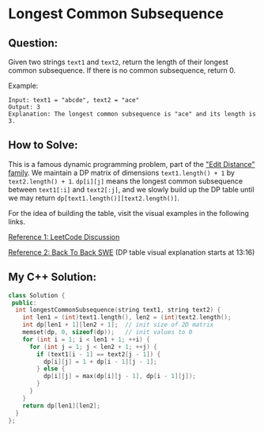 # Longest Common Subsequence

## Question:

Given two strings `text1` and `text2`, return the length of their
longest common subsequence. If there is no common subsequence, return
0.

Example:

```text
Input: text1 = "abcde", text2 = "ace"
Output: 3
Explanation: The longest common subsequence is "ace" and its length is 3.
```

## How to Solve:

This is a famous dynamic programming problem, part of the ["Edit
Distance"
family](https://en.wikipedia.org/wiki/Edit_distance#Types_of_edit_distance). We
maintain a DP matrix of dimensions `text1.length() + 1` by
`text2.length() + 1`. `dp[i][j]` means the longest common subsequence
between `text1[:i]` and `text2[:j]`, and we slowly build up the DP
table until we may return `dp[text1.length()][text2.length()]`.

For the idea of building the table, visit the visual examples in the
following links.

[Reference 1: LeetCode Discussion](https://leetcode.com/problems/longest-common-subsequence/discuss/348884/C%2B%2B-with-picture-O(nm))

[Reference 2: Back To Back SWE](https://www.youtube.com/watch?v=ASoaQq66foQ) (DP table visual explanation starts at 13:16)

## My C++ Solution:

```cpp
class Solution {
 public:
  int longestCommonSubsequence(string text1, string text2) {
    int len1 = (int)text1.length(), len2 = (int)text2.length();
    int dp[len1 + 1][len2 + 1];  // init size of 2D matrix
    memset(dp, 0, sizeof(dp));   // init values to 0
    for (int i = 1; i < len1 + 1; ++i) {
      for (int j = 1; j < len2 + 1; ++j) {
        if (text1[i - 1] == text2[j - 1]) {
          dp[i][j] = 1 + dp[i - 1][j - 1];
        } else {
          dp[i][j] = max(dp[i][j - 1], dp[i - 1][j]);
        }
      }
    }
    return dp[len1][len2];
  }
};
```